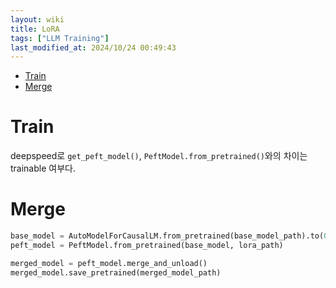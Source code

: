 ```yaml
---
layout: wiki 
title: LoRA
tags: ["LLM Training"]
last_modified_at: 2024/10/24 00:49:43
---
```


- [Train](#train)
- [Merge](#merge)

# Train
deepspeed로 `get_peft_model()`, `PeftModel.from_pretrained()`와의 차이는 trainable 여부다.

# Merge
```python
base_model = AutoModelForCausalLM.from_pretrained(base_model_path).to(0)
peft_model = PeftModel.from_pretrained(base_model, lora_path)

merged_model = peft_model.merge_and_unload()
merged_model.save_pretrained(merged_model_path)
```